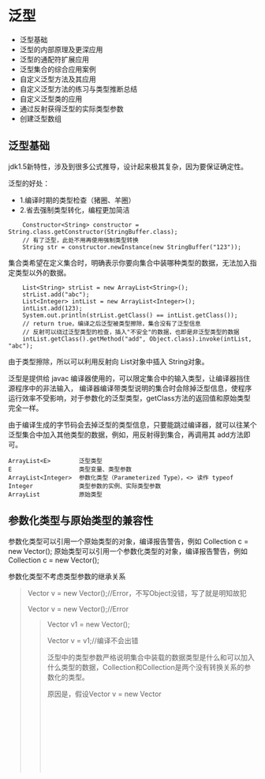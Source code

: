 # 泛型


* 泛型基础
* 泛型的内部原理及更深应用
* 泛型的通配符扩展应用
* 泛型集合的综合应用案例
* 自定义泛型方法及其应用
* 自定义泛型方法的练习与类型推断总结
* 自定义泛型类的应用
* 通过反射获得泛型的实际类型参数
* 创建泛型数组


## 泛型基础

jdk1.5新特性，涉及到很多公式推导，设计起来极其复杂，因为要保证确定性。

泛型的好处：
* 1.编译时期的类型检查（猪圈、羊圈）
* 2.省去强制类型转化，编程更加简洁
  
```
	Constructor<String> constructor = String.class.getConstructor(StringBuffer.class);
	// 有了泛型，此处不用再使用强制类型转换
	String str = constructor.newInstance(new StringBuffer("123"));
```
	
集合类希望在定义集合时，明确表示你要向集合中装哪种类型的数据，无法加入指定类型以外的数据。


```
	List<String> strList = new ArrayList<String>();
	strList.add("abc");
	List<Integer> intList = new ArrayList<Integer>();
	intList.add(123);
	System.out.println(strList.getClass() == intList.getClass());
	// return true，编译之后泛型被类型擦除，集合没有了泛型信息
	// 反射可以绕过泛型类型的检查，插入"不安全"的数据，也即是非泛型类型的数据
	intList.getClass().getMethod("add", Object.class).invoke(intList, "abc");
```

由于类型擦除，所以可以利用反射向 List<Integer>对象中插入 String对象。

泛型是提供给 javac 编译器使用的，可以限定集合中的输入类型，让编译器挡住源程序中的非法输入，
编译器编译带类型说明的集合时会除掉泛型信息，使程序运行效率不受影响，对于参数化的泛型类型，getClass方法的返回值和原始类型完全一样。

由于编译生成的字节码会去掉泛型的类型信息，只要能跳过编译器，就可以往某个泛型集合中加入其他类型的数据，例如，用反射得到集合，再调用其 add方法即可。

    ArrayList<E>		泛型类型
    E					类型变量、类型参数
    ArrayList<Integer>	参数化类型（Parameterized Type），<> 读作 typeof
    Integer			    类型参数的实例、实际类型参数
    ArrayList			原始类型


## 参数化类型与原始类型的兼容性

参数化类型可以引用一个原始类型的对象，编译报告警告，例如 Collection<String> c = new Vector();
原始类型可以引用一个参数化类型的对象，编译报告警告，例如 Collection c = new Vector<String>();


参数化类型不考虑类型参数的继承关系
> Vector<String> v = new Vector<Object>();//Error，不写Object没错，写了就是明知故犯
>
> Vector<Object> v = new Vector<String>();//Error

> Vector v1 = new Vector<String>();
> 
> Vector<Object> v  = v1;//编译不会出错

泛型中的类型参数严格说明集合中装载的数据类型是什么和可以加入什么类型的数据，Collection<String>和Collection<Object>是两个没有转换关系的参数化的类型。

原因是，假设Vector<String> v = new Vector<Object>(); 可以的话，那么以后从v中取出的对象当作String用，而v实际指向的对象中可以加入任意类型的对象；

假设Vector<Object> v = new Vector<String>(); 可以的话，那么以后可以向V中加入任意的类型对象，而v实际指向的集合中只能装String类型的对象。

使用编译时类型和运行时类型类似的思路理解这种关系。


---


## 泛型数组
在创建数组实例时，数组的元素不能使用参数化的类型，例如，下面语句有错误：
> Vector<Integer>[] vectorList = new Vector<Integer>[10];


---


## 泛型通配符

泛型通配符？，可以匹配任意类型

打印任意集合中的元素
```
public static void printCollection(Collection<?> collection)//用泛型参数类型也可以
{
   //Collection<?>其中？不能改为Object类型，因为Collection<Object> coll = new ArrayList<Integer>();是错误的
}
```

总结：使用？通配符可以引用任何各种参数化的类型，？通配符定义的变量主要用作引用，可以调用与参数化无关的方法，不能调用与参数化有关的方法。

比如 collction可以调用 size方法，但不可以调用 add方法，因为add方法的参数类型是？，无法确定。
```
   Collection<?> coll = new HashSet<Date>();  // ok
   Collection<Object> coll = new HashSet<Date>(); // error
```

Collection<?> coll, coll可以与任意参数化的类型匹配，但到底匹配的是什么类型，只有以后才知道，
所以，coll = new ArrayList<Integer> 和 coll = new ArrayList<String>都可以，
但coll.add(new Date()) 或者 coll.add("element")等跟元素类型相关的操作都不可以。

Collection<Object> 中的Object只是说明Collection<Object>实例对象中的方法接受的参数是Object，
Collection<Object>是一种具体类型，new HashSet<Date>也是一种具体类型，两者没有兼容性问题。
```
    List<Double> tmpList = new ArrayList<Double>();
    tmpList.add(new Double("123.4"));
    List<? extends Number> numList = tmpList;
    // numList.add(new Double("123")); // Error
    System.out.println(numList.get(0));
```

对于泛型，通配符是万能类型，而Object不是，因为泛型类型没有继承关系。

限定通配符的上边界：
//不确定类型继承自某个类，只能传入该类的子类
Vector<? extends Number> x = new Vector<Integer>();

限定通配符的下边界，不确定类型是某个类的父类，只能传入该类的父类
> Vector<? super Integer> x = new Vector<Number>();

extends传其子类，super传其父类。

限定通配符总是包括自己。

？不能赋值给一个具体的类型，具体的类型可以赋值给？。
比如Class<?> Class.forName("java.lang.String");的返回类型是 Class<?>，类型参数不确定
```
   Class<String> clazz = Class.forName("java.lang.String");  // error
   Class<?> clazz = Class.forName("java.lang.String");  // OK
   Class clazz = Class.forName("java.lang.String");  // error
```


---


## 泛型方法及其应用
Java中的泛型类型（泛型）类似于C++中的模板。

但是这种相似性仅限于表面，Java语言中的泛型基本上完全是在编译器中实现，用于编译器执行类型检查和类型推断，然后生成普通的非泛型的字节码，这种实现技术称为檫除（erasure）。

编译器使用泛型类型信息保证类型安全，然后在生成字节码之前将其清除。

这是因为扩展虚拟机指令集来支持泛型被认为是无法接受的，这会为Java厂商升级其JVM造成难以逾越的障碍。

所以，Java的泛型采用了可以完全在编译器中实现的檫除方法。

```
private <T> T add(T x, T y){ return null; }
Integer x0 = add(3, 5);  // OK
Double x1 = add(2.5, 3);  // ERROR
Number x1 = add(2.5, 3);  // OK
Object x2 = add(2, "abc"); // OK
```
类型推断，取两个参数的公共的父类型。


泛型方法

交换任何类型数组的两个元素
```
public static <T> void swap(T[] arr,int i,int j)
{
	T tmp = arr[i];
	arr[i] = arr[j];
	arr[j] = tmp;
}
```

```
<T extends Serializable&Cloneable>

public <T> T autoConvertType(Object obj) {
    return (T)obj;
}
Object obj = "abc";
String str = autoConvertType(obj);  // 怎么将真实的类型参数传递给 T 的
```



```
// 把一个数组中的每个元素填充为一个值
public static <T> T[] fillArray(T[] arr,T obj)
{
   for(int i = 0; i < arr.length; i++)
	{
	    arr[i] = obj;
	}
}


public void printCollection(Collection<?> coll){
   for (Object obj : coll)
       System.out.println(obj);
}

public <T> void printCollection(Collection<T> coll){
   for(T t : coll)
       System.out.println(t);
}

```


以上采用通配符和自定义泛型方法的方式打印出任意参数化类型的集合中的所有内容。

在这种情况下，前面的通配符方案要比泛型方法更有效。

当一个类型变量用来表达两个参数之间或者参数和返回值之间的关系时，即同一个类型变量在方法签名的两处被使用，
或者类型变量在方法体代码中也被使用而不是仅在签名的时候使用，才需要使用泛型方法。如下。

此处没有必要声明泛型类型参数，直接使用通配符即可。
```
public <T> void handleCollection(Collection<T> coll, T element){
   coll.add(element);
}
```


---

## 型参数的类型推断
编译器判断泛型方法的实际类型参数的过程称为类型推断，类型推断是相对于知觉推断的，其实现方法是一种非常复杂的过程。

根据调用泛型方法时实际传递的参数类型或返回值的类型来推断，具体规则如下：

1. 当某个类型变量只在整个参数列表中的所有参数和返回值中的某一处被应用了，那么根据调用方法时该处的实际应用类型来确定，
着很容易凭感觉推断出来，即直接根据调用方法时传递的参数类型或返回值来决定泛型参数的类型，例如：
> swap(new String[3], 3, 4) --> static <E> void swap(E[] a, int i, int j)

2. 当某个类型变量在整个参数列表中的所有参数和返回值中的多处被应用了，如果调用方法时这多处的实际应用类型都对应同一种类型来确定，
这很容易凭借感觉推断出来，例如 
> add(3, 5) --> static <T> T add(T a, T b)

3. 当某个类型变量在整个参数列表中的所有参数和返回值中的多处被应用了，如果调用方法时这多处的实际应用类型对应到了不同的类型，且没有
使用返回值，这时候取多个参数中的最大交集类型（父类），例如，下面语句实际对应的类型就是Number了，编译没问题，只是运行时出问题：
> fill(new Integer[3], 2.5f)  --> static <T> void fill(T[] a, T v)

4. 当某个类型变量在整个参数列表中的所有参数和返回值中的多处被应用了，如果调用方法时这多处的实际应用类型对应到了不同的类型，并且使用返回，
这时候有限考虑返回值的类型，例如，下面语句实际对应的类型就是Integer了，编译将报告错误，将变量x的类型改为float，同样报告错误，
如果将变量x类型改为Number，则没有错误： 
> int x = add(2, 3.5f) --> static <T> T add(T a, T b)

5. 参数类型的类型推断具有传递性，下面第一种情况推断实际参数类型为Object，编译没有问题，而第二种情况则根据参数化的Vector类实例将类型变量
直接确定为String类型，编译将出现问题：
```
   copy(new Integer[5], new String[5]) --> static <T> void copy(T[] a, T[] b)
   copy(new Vector<String>(), new Integer[5]) --> static <T> void copy(Collection<T> a, T[] b)

   public static <T> void copy2(T[] dest,T[] src){}
   public static <T> void copy1(Collection<T> dest,T[] src){}
   copy1(new Vector<String>(),new String[10]);
   copy2(new Date[10],new String[10]);  // Object
   //copy1(new Vector<Date>(),new String[10]); // 已经将 T 指定为Date，报错
```


---


## 自定义泛型类的应用
静态方法不能使用类的泛型类型的参数，因为类型参数是在创建对象时才传入的。
```
public class GenericDao<E>{
   public static void update(E obj){} // ERROR
   public static <T> void update2(T obj){}  // OK，调用方法时传入类型参数
}
```


---


## 通过反射获得泛型的实际类型参数
获得方法的泛型类型，Hibernate等框架都有使用，可以完成类型自动转换。
```
public static void applyVector(Vector<Date> v){}

main{
    Method applyMethod = GenericTest.class.getMethod("applyVector",Vector.class);
    Type[] types = applyMethod.getGenericParameterTypes();  // Method的方法，可以获得参数的列表（带泛型信息）
    ParameterizedType pType = (ParameterizedType)types[0];
    System.out.println("原生类型：：" + pType.getRawType());//java.util.Vector
    System.out.println("泛型类型：：" + pType.getActualTypeArguments()[0]);//java.util.Date，可能有多个参数，如map集合
}
```


Type 和 ParameterizedType



---

## 创建泛型数组


---

## 泛型擦除

在泛型类被类型擦除的时候，之前泛型类中的类型参数部分如果没有指定上限，如 <T>则会被转译成普通的 Object 类型，

如果指定了上限如 <T extends String>则类型参数就被替换成类型上限。


---


## 参考
* Java编程思想






















































